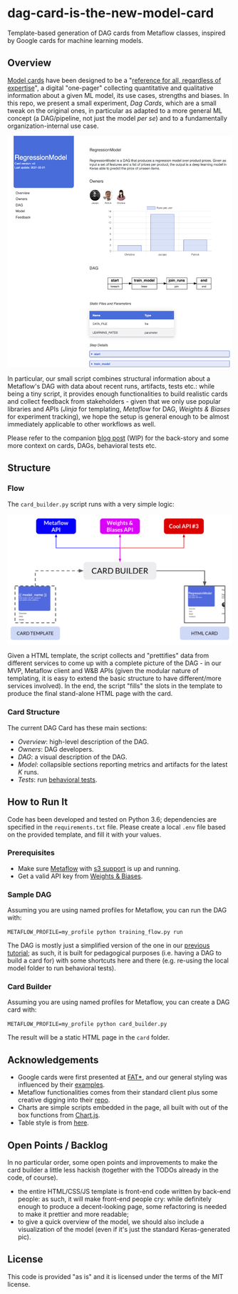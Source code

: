 # dag-card-is-the-new-model-card
Template-based generation of DAG cards from Metaflow classes, inspired by Google cards for machine learning models.

## Overview
[Model cards](https://arxiv.org/abs/1810.03993) have been designed to be a 
"[reference for all, regardless of expertise](https://modelcards.withgoogle.com/about)", a digital "one-pager"
collecting quantitative and qualitative information about a given ML model, its use cases, strengths and biases.
In this repo, we present a small experiment, _Dag Cards_, which are a small tweak on the original ones, in particular
as adapted to a more general ML concept (a DAG/pipeline, not just the model _per se_) and to a fundamentally
organization-internal use case.

![DAG Card](card.png)

In particular, our small script combines structural information about a Metaflow's DAG with data about recent runs,
artifacts, tests etc.: while being a tiny script, it provides enough functionalities to build realistic cards
and collect feedback from stakeholders - given that we only use popular libraries and APIs (_Jinja_ for templating, 
_Metaflow_ for DAG, _Weights & Biases_ for experiment tracking), we hope the setup is general enough to be almost
immediately applicable to other workflows as well.

Please refer to the companion [blog post](https://arxiv.org/abs/1810.03993) (WIP) for the back-story and some
more context on cards, DAGs, behavioral tests etc.

## Structure

### Flow

The `card_builder.py` script runs with a very simple logic:

![Script structure](structure.jpg)

Given a HTML template, the script collects and "prettifies" data from different services to come up 
with a complete picture of the DAG - in our MVP, Metaflow client and W&B APIs (given the modular nature of
templating, it is easy to extend the basic structure to have different/more services involved). In the end,
the script "fills" the slots in the template to produce the final stand-alone HTML page with the card.

### Card Structure

The current DAG Card has these main sections:

* _Overview_: high-level description of the DAG.
* _Owners_: DAG developers.
* _DAG_: a visual description of the DAG.
* _Model_: collapsible sections reporting metrics and artifacts for the latest _K_ runs.
* _Tests_: run [behavioral tests](https://arxiv.org/pdf/2005.04118.pdf).

## How to Run It
Code has been developed and tested on Python 3.6; dependencies are specified in the `requirements.txt` file. 
Please create a local `.env` file based on the provided template, and fill it with your values.

### Prerequisites

* Make sure [Metaflow](https://metaflow.org/)
 with [s3 support](https://docs.metaflow.org/metaflow-on-aws/metaflow-on-aws) is up and running.
* Get a valid API key from [Weights & Biases](https://wandb.ai/site).

### Sample DAG
Assuming you are using named profiles for Metaflow, you can run the DAG with:

`METAFLOW_PROFILE=my_profile python training_flow.py run`

The DAG is mostly just a simplified version of the one in our [previous tutorial](https://github.com/jacopotagliabue/no-ops-machine-learning/tree/main/serverless);
as such, it is built for pedagogical purposes (i.e. having a DAG to build a card for) 
with some shortcuts here and there (e.g. re-using the local model folder to run behavioral tests).

### Card Builder
Assuming you are using named profiles for Metaflow, you can create a DAG card with:

`METAFLOW_PROFILE=my_profile python card_builder.py`

The result will be a static HTML page in the `card` folder.

## Acknowledgements

* Google cards were first presented at [FAT*](https://arxiv.org/abs/1810.03993), 
and our general styling was influenced 
by their [examples](https://modelcards.withgoogle.com/face-detection).
* Metaflow functionalities comes from their standard client plus some
 creative digging into their [repo](https://github.com/Netflix/metaflow/tree/master/metaflow).
* Charts are simple scripts embedded in the page, 
all built with out of the box functions from [Chart.js](https://www.chartjs.org/).
* Table style is from [here](https://dev.to/dcodeyt/creating-beautiful-html-tables-with-css-428l).


## Open Points / Backlog

In no particular order, some open points and improvements to make the card builder a little less hackish 
(together with the TODOs already in the code, of course).

* the entire HTML/CSS/JS template is front-end code written by back-end people: as such, it will
make front-end people cry: while definitely enough to produce a decent-looking page, some refactoring is
needed to make it prettier and more readable;
* to give a quick overview of the model, we should also include a visualization of the model 
 (even if it's just the standard Keras-generated pic).

## License
This code is provided "as is" and it is licensed under the terms of the MIT license.